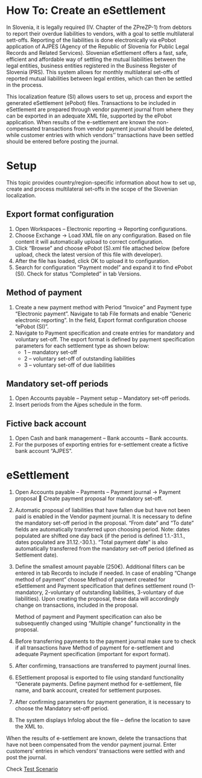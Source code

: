 # How To: Create an eSettlement

In Slovenia, it is legally required (IV. Chapter of the ZPreZP-1) from debtors to report their overdue liabilities to vendors, with a goal to settle multilateral sett-offs. Reporting of the liabilities is done electronically via ePobot application of AJPES (Agency of the Republic of Slovenia for Public Legal Records and Related Services). Slovenian eSettlement offers a fast, safe, efficient and affordable way of settling the mutual liabilities between the legal entities, business entities registered in the Business Register of Slovenia (PRS). This system allows for monthly multilateral set-offs of reported mutual liabilities between legal entities, which can then be settled in the process.

This localization feature (SI) allows users to set up, process and export the generated eSettlement (ePobot) files. Transactions to be included in eSettlement are prepared through vendor payment journal from where they can be exported in an adequate XML file, supported by the ePobot application. When results of the e-settlement are known the non-compensated transactions from vendor payment journal should be deleted, while customer entries with which vendors’’ transactions have been settled should be entered before posting the journal.

# Setup

This topic provides country/region-specific information about how to set up, create and process multilateral set-offs in the scope of the Slovenian localization.

## Export format configuration

1. Open Workspaces – Electronic reporting -> Reporting configurations.
2. Choose Exchange -> Load XML file on any configuration. Based on file content it will automatically upload to correct configuration.
3. Click “Browse” and choose ePobot (S).xml file attached below (before upload, check the latest version of this file with developer).
4. After the file has loaded, click OK to upload it to configuration.
5. Search for configuration “Payment model” and expand it to find ePobot (SI). Check for status “Completed” in tab Versions.
 
## Method of payment

1. Create a new payment method with Period “Invoice” and Payment type “Electronic payment”. Navigate to tab File formats and enable “Generic electronic reporting”. In the field, Export format configuration choose “ePobot (SI)”.
2. Navigate to Payment specification and create entries for mandatory and voluntary set-off. The export format is defined by payment specification parameters for each settlement type as shown below:
   - 1 – mandatory set-off
   - 2 – voluntary set-off of outstanding liabilities
   - 3 – voluntary set-off of due liabilities
 
## Mandatory set-off periods

1. Open Accounts payable – Payment setup – Mandatory set-off periods.
2. Insert periods from the Ajpes schedule in the form. 
 
## Fictive back account

1. Open Cash and bank management – Bank accounts – Bank accounts.
2. For the purposes of exporting entries for e-settlement create a fictive bank account “AJPES”. 
 
# eSettlement

1. Open Accounts payable – Payments – Payment journal -> Payment proposal  Create payment proposal for mandatory set-off.
2. Automatic proposal of liabilities that have fallen due but have not been paid is enabled in the Vendor payment journal. It is necessary to define the mandatory set-off period in the proposal. “From date” and “To date” fields are automatically transferred upon choosing period. Note: dates populated are shifted one day back (if the period is defined 1.1.-31.1., dates populated are 31.12.-30.1.). “Total payment date” is also automatically transferred from the mandatory set-off period (defined as Settlement date). 
3. Define the smallest amount payable (250€). Additional filters can be entered in tab Records to include if needed. In case of enabling “Change method of payment” choose Method of payment created for eSettlement and Payment specification that defines settlement round (1-mandatory, 2-voluntary of outstanding liabilities, 3-voluntary of due liabilities). Upon creating the proposal, these data will accordingly change on transactions, included in the proposal. 
 
   Method of payment and Payment specification can also be subsequently changed using “Multiple change” functionality in the proposal.
 
4. Before transferring payments to the payment journal make sure to check if all transactions have Method of payment for e-settlement and adequate Payment specification (important for export format).
5. After confirming, transactions are transferred to payment journal lines.
6. ESettlement proposal is exported to file using standard functionality “Generate payments. Define payment method for e-settlement, file name, and bank account, created for settlement purposes.
7. After confirming parameters for payment generation, it is necessary to choose the Mandatory set-off period. 
8. The system displays Infolog about the file – define the location to save the XML to. 
 
When the results of e-settlement are known, delete the transactions that have not been compensated from the vendor payment journal. Enter customers’ entries in which vendors’ transactions were settled with and post the journal. 

Check [Test Scenario](eSettlement-Test-scenario.xlsx)